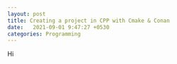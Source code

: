 ```yaml
---
layout: post
title: Creating a project in CPP with Cmake & Conan
date:   2021-09-01 9:47:27 +0530
categories: Programming
---
```

Hi